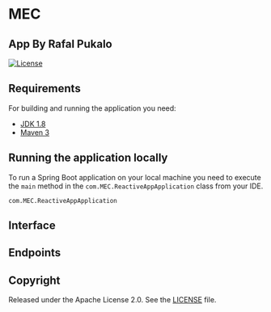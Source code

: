 # MEC
## App By Rafal Pukalo
[![License](http://img.shields.io/:license-apache-blue.svg)](http://www.apache.org/licenses/LICENSE-2.0.html)

## Requirements
For building and running the application you need:
- [JDK 1.8](http://www.oracle.com/technetwork/java/javase/downloads/jdk8-downloads-2133151.html)
- [Maven 3](https://maven.apache.org)

## Running the application locally

To run a Spring Boot application on your local machine you need to execute the `main` method in the `com.MEC.ReactiveAppApplication` class from your IDE.
```shell
com.MEC.ReactiveAppApplication
```

## Interface

## Endpoints

## Copyright

Released under the Apache License 2.0. See the [LICENSE](https://github.com/codecentric/springboot-sample-app/blob/master/LICENSE) file.

